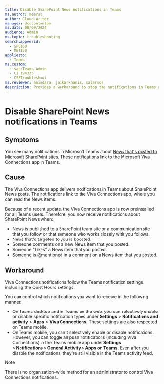 ```yaml
---
title: Disable SharePoint News notifications in Teams
ms.author: meerak
author: Cloud-Writer
manager: dcscontentpm
ms.date: 08/09/2024
audience: Admin
ms.topic: troubleshooting
search.appverid:
  - SPO160
  - MET150
appliesto:
  - Teams
ms.custom:
  - sap:Teams Admin
  - CI 194335
  - CSSTroubleshoot
ms.reviewer: anindara, jaikarkhanis, salarson
description: Provides a workaround to stop the notifications in Teams about SharePoint News.
---
```


# Disable SharePoint News notifications in Teams

## Symptoms

You see many notifications in Microsoft Teams about [News that's posted to Microsoft SharePoint sites](https://support.microsoft.com/office/what-happens-when-i-post-news-c0578139-6f2e-4474-9ba9-adf8a1a69a30). These notifications link to the Microsoft Viva Connections app in Teams.  

## Cause

The Viva Connections app delivers notifications in Teams about SharePoint News posts. The notifications link to the Viva Connections app, where you can read the News items.  

Because of a recent update, the Viva Connections app is now preinstalled for all Teams users. Therefore, you now receive notifications about SharePoint News when:

- News is published to a SharePoint team site or a communication site that you follow or that someone who works closely with you follows.
- News that's targeted to you is boosted.
- Someone comments on a new News item that you posted.
- Someone "Likes" a News item that you posted.
- Someone is @mentioned in a comment on a News item that you posted.  

## Workaround

Viva Connections notifications follow the Teams notification settings, including the Quiet Hours settings.

You can control which notifications you want to receive in the following manner:

- On Teams desktop and in Teams on the web, you can selectively enable or disable specific notification types under **Settings** > **Notifications and activity** > **Apps** > **Viva Connections**. These settings are also respected on Teams mobile.
- On Teams mobile, you can't selectively enable or disable notifications. However, you can toggle all push notifications (including Viva Connections) in the Teams mobile app under **Settings** > **Notifications** > **General Activity** > **Apps on Teams**. Even after you disable the notifications, they're still visible in the Teams activity feed.  

> [!NOTE]
> There is no organization-wide method for an administrator to control Viva Connections notifications.  
